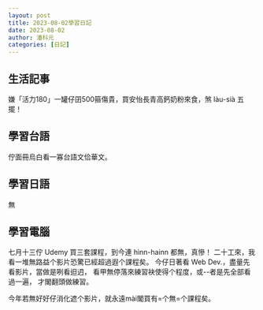 ```yaml
---
layout: post
title: 2023-08-02學習日記
date: 2023-08-02
author: 潘科元
categories: [日記]
---
```

## 生活記事

嫌「活力180」一罐仔囝500箍傷貴，買安怡長青高鈣奶粉來食，煞 làu-sià 五擺！

## 學習台語

佇面冊烏白看一寡台語文佮華文。

## 學習日語

無

## 學習電腦

七月十三佇 Udemy 買三套課程，到今連 hìnn-hainn 都無，真慘！
二十工來，我看一堆無路益个影片恐驚已經超過遐个課程矣。
今仔日著看 Web Dev.，盡量先看影片，當做是咧看𨑨迌，
看甲無停落來練習袂使得个程度，或--者是先全部看過一遍，
才閣翻頭做練習。

今年若無好好仔消化遮个影片，就永遠mài閣買有=个無=个課程矣。
